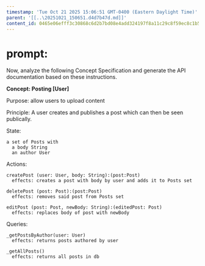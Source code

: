 ```yaml
---
timestamp: 'Tue Oct 21 2025 15:06:51 GMT-0400 (Eastern Daylight Time)'
parent: '[[..\20251021_150651.d4d7b47d.md]]'
content_id: 0465e06efff3c30868c6d2b7bd08e4add324197f8a11c29c8f59ec8c1b58f0c2
---
```


# prompt:

Now, analyze the following Concept Specification and generate the API documentation based on these instructions.

**Concept: Posting \[User]**

Purpose: allow users to upload content

Principle: A user creates and publishes a post which can then be seen publically.

State:

```
a set of Posts with
  a body String
  an author User
```

Actions:

```
createPost (user: User, body: String):(post:Post)
  effects: creates a post with body by user and adds it to Posts set

deletePost (post: Post):(post:Post)
  effects: removes said post from Posts set

editPost (post: Post, newBody: String):(editedPost: Post)
  effects: replaces body of post with newBody
```

Queries:

```
_getPostsByAuthor(user: User)
  effects: returns posts authored by user

_getAllPosts()
  effects: returns all posts in db
```
